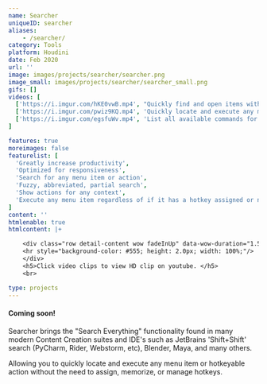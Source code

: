 ```yaml
---
name: Searcher
uniqueID: searcher
aliases:
    - /searcher/
category: Tools
platform: Houdini
date: Feb 2020
url: ''
image: images/projects/searcher/searcher.png
image_small: images/projects/searcher/searcher_small.png
gifs: []
videos: [
  ['https://i.imgur.com/hKE0vwB.mp4', "Quickly find and open items without hotkeys assigned as if they did", 'https://youtu.be/YBG1atLljZo'],  
  ['https://i.imgur.com/pwiz9KQ.mp4', 'Quickly locate and execute any menu item, command, or action', 'https://youtu.be/q7h3UphrXY8'],  
  ['https://i.imgur.com/egsfuWv.mp4', 'List all available commands for a panel on mouse-over', 'https://youtu.be/ZzwwaVjVKaU'],
]

features: true
moreimages: false
featurelist: [
  'Greatly increase productivity',
  'Optimized for responsiveness',
  'Search for any menu item or action',
  'Fuzzy, abbreviated, partial search',
  'Show actions for any context',
  'Execute any menu item regardless of if it has a hotkey assigned or not',
]
content: ''
htmlenable: true
htmlcontent: |+

    <div class="row detail-content wow fadeInUp" data-wow-duration="1.5s">
    <hr style="background-color: #555; height: 2.0px; width: 100%;"/>
    </div>
    <h5>Click video clips to view HD clip on youtube. </h5>
    <br>

type: projects
---
```


#### Coming soon!

Searcher brings the "Search Everything" functionality found in many modern Content Creation suites and IDE's such as JetBrains 'Shift+Shift' search (PyCharm, Rider, Webstorm, etc), Blender, Maya, and many others.

Allowing you to quickly locate and execute any menu item or hotkeyable action without the need to assign, memorize, or manage hotkeys. 
